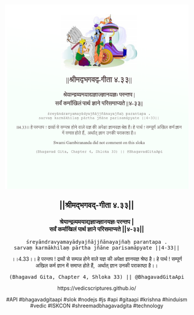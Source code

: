 <img src="../../asset/BG_4_33.png"/>
<center><h2>||श्रीमद्‍भगवद्‍-गीता ४.३३||</h2>
<h3>श्रेयान्द्रव्यमयाद्यज्ञाज्ज्ञानयज्ञः परन्तप |<br/>सर्वं कर्माखिलं पार्थ ज्ञाने परिसमाप्यते ||४-३३||</h3>
<pre>śreyāndravyamayādyajñājjñānayajñaḥ parantapa .<br/>sarvaṃ karmākhilaṃ pārtha jñāne parisamāpyate ||4-33||</pre>
<p>।।4.33।। हे परन्तप ! द्रव्यों से सम्पन्न होने वाले यज्ञ की अपेक्षा ज्ञानयज्ञ श्रेष्ठ है। हे पार्थ ! सम्पूर्ण अखिल कर्म ज्ञान में समाप्त होते हैं,  अर्थात् ज्ञान उनकी पराकाष्ठा है।।</p>
<pre>(Bhagavad Gita, Chapter 4, Shloka 33) || @BhagavadGitaApi</pre><p>https://vedicscriptures.github.io/</p><p>#API #bhagavadgitaapi #slok #nodejs #js #api #gitaapi #krishna #hinduism #vedic #ISKCON #shreemadbhagavadgita #technology</p></center>